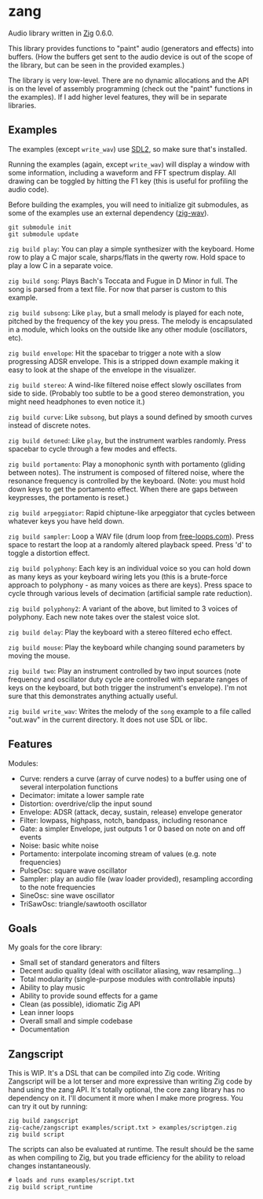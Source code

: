 # zang
Audio library written in [Zig](https://ziglang.org/) 0.6.0.

This library provides functions to "paint" audio (generators and effects) into buffers. (How the buffers get sent to the audio device is out of the scope of the library, but can be seen in the provided examples.)

The library is very low-level. There are no dynamic allocations and the API is on the level of assembly programming (check out the "paint" functions in the examples). If I add higher level features, they will be in separate libraries.

## Examples
The examples (except `write_wav`) use [SDL2](https://www.libsdl.org/), so make sure that's installed.

Running the examples (again, except `write_wav`) will display a window with some information, including a waveform and FFT spectrum display. All drawing can be toggled by hitting the F1 key (this is useful for profiling the audio code).

Before building the examples, you will need to initialize git submodules, as some of the examples use an external dependency ([zig-wav](https://git.sr.ht/~dbandstra/zig-wav)).

```
git submodule init
git submodule update
```

`zig build play`: You can play a simple synthesizer with the keyboard. Home row to play a C major scale, sharps/flats in the qwerty row. Hold space to play a low C in a separate voice.

`zig build song`: Plays Bach's Toccata and Fugue in D Minor in full. The song is parsed from a text file. For now that parser is custom to this example.

`zig build subsong`: Like `play`, but a small melody is played for each note, pitched by the frequency of the key you press. The melody is encapsulated in a module, which looks on the outside like any other module (oscillators, etc).

`zig build envelope`: Hit the spacebar to trigger a note with a slow progressing ADSR envelope. This is a stripped down example making it easy to look at the shape of the envelope in the visualizer.

`zig build stereo`: A wind-like filtered noise effect slowly oscillates from side to side. (Probably too subtle to be a good stereo demonstration, you might need headphones to even notice it.)

`zig build curve`: Like `subsong`, but plays a sound defined by smooth curves instead of discrete notes.

`zig build detuned`: Like `play`, but the instrument warbles randomly. Press spacebar to cycle through a few modes and effects.

`zig build portamento`: Play a monophonic synth with portamento (gliding between notes). The instrument is composed of filtered noise, where the resonance frequency is controlled by the keyboard. (Note: you must hold down keys to get the portamento effect. When there are gaps between keypresses, the portamento is reset.)

`zig build arpeggiator`: Rapid chiptune-like arpeggiator that cycles between whatever keys you have held down.

`zig build sampler`: Loop a WAV file (drum loop from [free-loops.com](http://free-loops.com/6791-live-drums.html)). Press space to restart the loop at a randomly altered playback speed. Press 'd' to toggle a distortion effect.

`zig build polyphony`: Each key is an individual voice so you can hold down as many keys as your keyboard wiring lets you (this is a brute-force approach to polyphony - as many voices as there are keys). Press space to cycle through various levels of decimation (artificial sample rate reduction).

`zig build polyphony2`: A variant of the above, but limited to 3 voices of polyphony. Each new note takes over the stalest voice slot.

`zig build delay`: Play the keyboard with a stereo filtered echo effect.

`zig build mouse`: Play the keyboard while changing sound parameters by moving the mouse.

`zig build two`: Play an instrument controlled by two input sources (note frequency and oscillator duty cycle are controlled with separate ranges of keys on the keyboard, but both trigger the instrument's envelope). I'm not sure that this demonstrates anything actually useful.

`zig build write_wav`: Writes the melody of the `song` example to a file called "out.wav" in the current directory. It does not use SDL or libc.

## Features
Modules:

* Curve: renders a curve (array of curve nodes) to a buffer using one of several interpolation functions
* Decimator: imitate a lower sample rate
* Distortion: overdrive/clip the input sound
* Envelope: ADSR (attack, decay, sustain, release) envelope generator
* Filter: lowpass, highpass, notch, bandpass, including resonance
* Gate: a simpler Envelope, just outputs 1 or 0 based on note on and off events
* Noise: basic white noise
* Portamento: interpolate incoming stream of values (e.g. note frequencies)
* PulseOsc: square wave oscillator
* Sampler: play an audio file (wav loader provided), resampling according to the note frequencies
* SineOsc: sine wave oscillator
* TriSawOsc: triangle/sawtooth oscillator

## Goals
My goals for the core library:

* Small set of standard generators and filters
* Decent audio quality (deal with oscillator aliasing, wav resampling...)
* Total modularity (single-purpose modules with controllable inputs)
* Ability to play music
* Ability to provide sound effects for a game
* Clean (as possible), idiomatic Zig API
* Lean inner loops
* Overall small and simple codebase
* Documentation

## Zangscript
This is WIP. It's a DSL that can be compiled into Zig code. Writing Zangscript will be a lot terser and more expressive than writing Zig code by hand using the zang API. It's totally optional, the core zang library has no dependency on it. I'll document it more when I make more progress. You can try it out by running:

```
zig build zangscript
zig-cache/zangscript examples/script.txt > examples/scriptgen.zig
zig build script
```

The scripts can also be evaluated at runtime. The result should be the same as when compiling to Zig, but you trade efficiency for the ability to reload changes instantaneously.

```
# loads and runs examples/script.txt
zig build script_runtime
```
